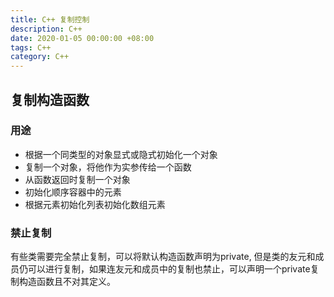 ```yaml
---
title: C++ 复制控制
description: C++
date: 2020-01-05 00:00:00 +08:00
tags: C++
category: C++
---
```


## 复制构造函数

### 用途
- 根据一个同类型的对象显式或隐式初始化一个对象
- 复制一个对象，将他作为实参传给一个函数
- 从函数返回时复制一个对象
- 初始化顺序容器中的元素
- 根据元素初始化列表初始化数组元素

### 禁止复制  
有些类需要完全禁止复制，可以将默认构造函数声明为private, 但是类的友元和成员仍可以进行复制，如果连友元和成员中的复制也禁止，可以声明一个private复制构造函数且不对其定义。